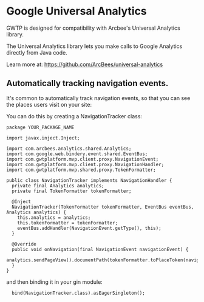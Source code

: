 # Google Universal Analytics

GWTP is designed for compatibility with Arcbee's Universal Analytics library.

The Universal Analytics library lets you make calls to Google Analytics directly from Java code.

Learn more at: https://github.com/ArcBees/universal-analytics

## Automatically tracking navigation events.

It's common to automatically track navigation events, so that you can see the places users visit on your site:

You can do this by creating a NavigationTracker class:

```
package YOUR_PACKAGE_NAME
 
import javax.inject.Inject;
 
import com.arcbees.analytics.shared.Analytics;
import com.google.web.bindery.event.shared.EventBus;
import com.gwtplatform.mvp.client.proxy.NavigationEvent;
import com.gwtplatform.mvp.client.proxy.NavigationHandler;
import com.gwtplatform.mvp.shared.proxy.TokenFormatter;
 
public class NavigationTracker implements NavigationHandler {
  private final Analytics analytics;
  private final TokenFormatter tokenFormatter;
 
  @Inject
  NavigationTracker(TokenFormatter tokenFormatter, EventBus eventBus, Analytics analytics) {
    this.analytics = analytics;
    this.tokenFormatter = tokenFormatter;
    eventBus.addHandler(NavigationEvent.getType(), this);
  }
 
  @Override
  public void onNavigation(final NavigationEvent navigationEvent) {
    analytics.sendPageView().documentPath(tokenFormatter.toPlaceToken(navigationEvent.getRequest())).go();
  }
} 
``` 
and then binding it in your gin module:
```
  bind(NavigationTracker.class).asEagerSingleton();
```